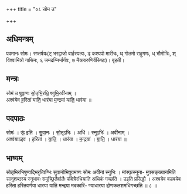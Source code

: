 +++
title = "०८ सोम उ"

+++
## अधिमन्त्रम्
पवमानः सोमः। सप्तर्षयः(ट् भरद्वाजो बार्हस्पत्यः, ढ् कश्यपो मारीचः, थ् गोतमो राहूगणः, ध् भौमोत्रिः, श् विश्वामित्रो गाथिनः, ६ जमदग्निर्भार्गवः, ७ मैत्रावरुणिर्वसिष्ठः)। बृहती।

## मन्त्रः
सोम॑ उ षुवा॒णः सो॒तृभि॒रधि॒ ष्णुभि॒रवी॑नाम् ।  
अश्व॑येव ह॒रिता॑ याति॒ धार॑या म॒न्द्रया॑ याति॒ धार॑या ॥

## पदपाठः
सोमः॑ । ऊं॒ इति॑ । सु॒वा॒नः । सो॒तृऽभिः । अधि॑ । स्नुऽभिः॑ । अवी॑नाम् ।  
अश्व॑याऽइव । ह॒रिता॑ । या॒ति॒ । धार॑या । म॒न्द्रया॑ । या॒ति॒ । धार॑या ॥

## भाष्यम्
सोतृभिरभिषुण्वद्भिरृत्विग्भिः सुवानोभिषूयमाणः सोमः अवीनां स्नुभिः । मांस्पृत्स्नूना- मुपसङ्ख्यानमिति सानुशब्दस्य स्नुभावः समुच्छ्रितैर्वालैः पवित्रैरधियाति अधिकं गच्छति । उइति प्रसिद्धौ । अश्वयेव वडवयेव हरिता हरितवर्णया धारया याति मन्द्रया मदकारि- ण्याधारया द्रोणकलशमधिगच्छति ॥ ८ ॥